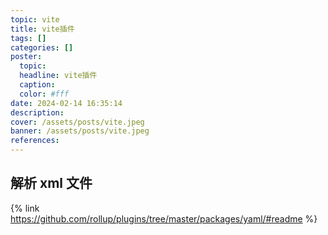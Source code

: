 ```yaml
---
topic: vite
title: vite插件
tags: []
categories: []
poster:
  topic:
  headline: vite插件
  caption:
  color: #fff
date: 2024-02-14 16:35:14
description:
cover: /assets/posts/vite.jpeg
banner: /assets/posts/vite.jpeg
references:
---
```


## 解析 xml 文件

{% link https://github.com/rollup/plugins/tree/master/packages/yaml/#readme %}
